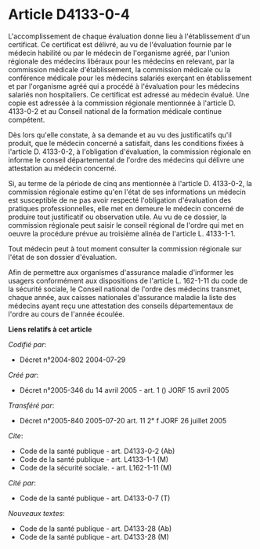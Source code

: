 # Article D4133-0-4

L'accomplissement de chaque évaluation donne lieu à l'établissement d'un certificat. Ce certificat est délivré, au vu de
l'évaluation fournie par le médecin habilité ou par le médecin de l'organisme agréé, par l'union régionale des médecins
libéraux pour les médecins en relevant, par la commission médicale d'établissement, la commission médicale ou la conférence
médicale pour les médecins salariés exerçant en établissement et par l'organisme agréé qui a procédé à l'évaluation pour les
médecins salariés non hospitaliers. Ce certificat est adressé au médecin évalué. Une copie est adressée à la commission
régionale mentionnée à l'article D. 4133-0-2 et au Conseil national de la formation médicale continue compétent.

Dès lors qu'elle constate, à sa demande et au vu des justificatifs qu'il produit, que le médecin concerné a satisfait, dans
les conditions fixées à l'article D. 4133-0-2, à l'obligation d'évaluation, la commission régionale en informe le conseil
départemental de l'ordre des médecins qui délivre une attestation au médecin concerné.

Si, au terme de la période de cinq ans mentionnée à l'article D. 4133-0-2, la commission régionale estime qu'en l'état de ses
informations un médecin est susceptible de ne pas avoir respecté l'obligation d'évaluation des pratiques professionnelles,
elle met en demeure le médecin concerné de produire tout justificatif ou observation utile. Au vu de ce dossier, la
commission régionale peut saisir le conseil régional de l'ordre qui met en oeuvre la procédure prévue au troisième alinéa de
l'article L. 4133-1-1.

Tout médecin peut à tout moment consulter la commission régionale sur l'état de son dossier d'évaluation.

Afin de permettre aux organismes d'assurance maladie d'informer les usagers conformément aux dispositions de l'article L.
162-1-11 du code de la sécurité sociale, le Conseil national de l'ordre des médecins transmet, chaque année, aux caisses
nationales d'assurance maladie la liste des médecins ayant reçu une attestation des conseils départementaux de l'ordre au
cours de l'année écoulée.

**Liens relatifs à cet article**

_Codifié par_:

  - Décret n°2004-802 2004-07-29

_Créé par_:

  - Décret n°2005-346 du 14 avril 2005 - art. 1 () JORF 15 avril 2005

_Transféré par_:

  - Décret n°2005-840 2005-07-20 art. 11 2° f JORF 26 juillet 2005

_Cite_:

  - Code de la santé publique - art. D4133-0-2 (Ab)
  - Code de la santé publique - art. L4133-1-1 (M)
  - Code de la sécurité sociale. - art. L162-1-11 (M)

_Cité par_:

  - Code de la santé publique - art. D4133-0-7 (T)

_Nouveaux textes_:

  - Code de la santé publique - art. D4133-28 (Ab)
  - Code de la santé publique - art. D4133-28 (M)
